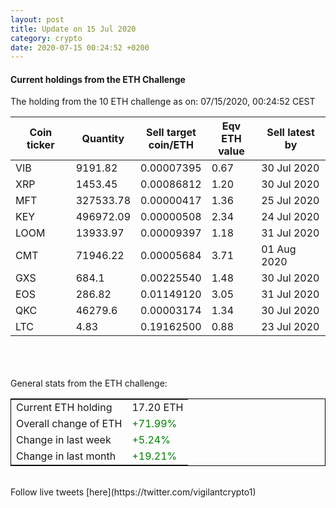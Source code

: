 ```yaml
---
layout: post
title: Update on 15 Jul 2020
category: crypto
date: 2020-07-15 00:24:52 +0200
---
```

<!-- Global site tag (gtag.js) - Google Analytics -->
<script async src="https://www.googletagmanager.com/gtag/js?id=UA-103831149-5"></script>
<script>
  window.dataLayer = window.dataLayer || [];
  function gtag(){dataLayer.push(arguments);}
  gtag('js', new Date());

  gtag('config', 'UA-103831149-5');
</script>


#### Current holdings from the ETH Challenge

The holding from the 10 ETH challenge as on: 07/15/2020, 00:24:52 CEST

|Coin ticker|Quantity|Sell target<br>coin/ETH|Eqv ETH<br>value|Sell latest by|
|-----------|--------|-----------|-----------|--------------|
VIB|9191.82|  0.00007395|0.67|30 Jul 2020|
XRP|1453.45|  0.00086812|1.20|30 Jul 2020|
MFT|327533.78|  0.00000417|1.36|25 Jul 2020|
KEY|496972.09|  0.00000508|2.34|24 Jul 2020|
LOOM|13933.97|  0.00009397|1.18|31 Jul 2020|
CMT|71946.22|  0.00005684|3.71|01 Aug 2020|
GXS|684.1|  0.00225540|1.48|30 Jul 2020|
EOS|286.82|  0.01149120|3.05|31 Jul 2020|
QKC|46279.6|  0.00003174|1.34|30 Jul 2020|
LTC|4.83|  0.19162500|0.88|23 Jul 2020|

<br>
<br>
<br>
General stats from the ETH challenge:

<table style="border:1px solid black;margin-left:auto;margin-right:auto;">
	<tbody>
	<tr>
		<td>Current ETH holding</td>
		<td>     17.20 ETH</td>
	</tr>
	<tr>
		<td>Overall change of ETH</td>
		<td><font color="green">+71.99%</font></td>
	</tr>
	<tr>
		<td>Change in last week</td>
		<td><font color="green">+5.24%</font></td>
	</tr>
	<tr>
		<td>Change in last month</td>
		<td><font color="green">+19.21%</font></td>
	</tr>
	</tbody>
</table>

<br>
Follow live tweets [here](https://twitter.com/vigilantcrypto1)
<br>
<br>